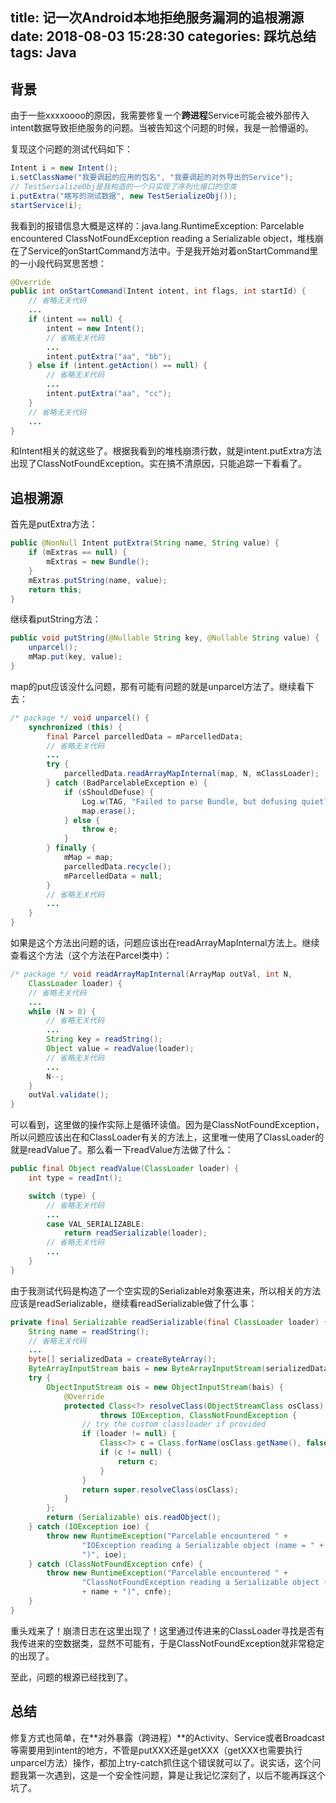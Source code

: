 title: 记一次Android本地拒绝服务漏洞的追根溯源
date: 2018-08-03 15:28:30
categories: 踩坑总结
tags: Java
---

## 背景

由于一些xxxxoooo的原因，我需要修复一个**跨进程**Service可能会被外部传入intent数据导致拒绝服务的问题。当被告知这个问题的时候，我是一脸懵逼的。

复现这个问题的测试代码如下：

```java
Intent i = new Intent();
i.setClassName("我要调起的应用的包名", "我要调起的对外导出的Service");
// TestSerializeObj是我构造的一个只实现了序列化接口的空类
i.putExtra("瞎写的测试数据", new TestSerializeObj());
startService(i);
```

我看到的报错信息大概是这样的：java.lang.RuntimeException: Parcelable encountered ClassNotFoundException reading a Serializable object，堆栈崩在了Service的onStartCommand方法中。于是我开始对着onStartCommand里的一小段代码冥思苦想：

```java
@Override
public int onStartCommand(Intent intent, int flags, int startId) {
    // 省略无关代码
    ...
    if (intent == null) {
        intent = new Intent();
        // 省略无关代码
        ...
        intent.putExtra("aa", "bb");
    } else if (intent.getAction() == null) {
        // 省略无关代码
        ...
        intent.putExtra("aa", "cc");
    }
    // 省略无关代码
    ...
}
```

和Intent相关的就这些了。根据我看到的堆栈崩溃行数，就是intent.putExtra方法出现了ClassNotFoundException。实在搞不清原因，只能追踪一下看看了。

## 追根溯源

首先是putExtra方法：

```java
public @NonNull Intent putExtra(String name, String value) {
    if (mExtras == null) {
        mExtras = new Bundle();
    }
    mExtras.putString(name, value);
    return this;
}
```

继续看putString方法：

```java
public void putString(@Nullable String key, @Nullable String value) {
    unparcel();
    mMap.put(key, value);
}
```

map的put应该没什么问题，那有可能有问题的就是unparcel方法了。继续看下去：

```java
/* package */ void unparcel() {
    synchronized (this) {
        final Parcel parcelledData = mParcelledData;
        // 省略无关代码
        ...
        try {
            parcelledData.readArrayMapInternal(map, N, mClassLoader);
        } catch (BadParcelableException e) {
            if (sShouldDefuse) {
                Log.w(TAG, "Failed to parse Bundle, but defusing quietly", e);
                map.erase();
            } else {
                throw e;
            }
        } finally {
            mMap = map;
            parcelledData.recycle();
            mParcelledData = null;
        }
        // 省略无关代码
        ...
    }
}
```

如果是这个方法出问题的话，问题应该出在readArrayMapInternal方法上。继续查看这个方法（这个方法在Parcel类中）：

```java
/* package */ void readArrayMapInternal(ArrayMap outVal, int N,
    ClassLoader loader) {
    // 省略无关代码
    ...
    while (N > 0) {
        // 省略无关代码
        ...
        String key = readString();
        Object value = readValue(loader);
        // 省略无关代码
        ...
        N--;
    }
    outVal.validate();
}
```

可以看到，这里做的操作实际上是循环读值。因为是ClassNotFoundException，所以问题应该出在和ClassLoader有关的方法上，这里唯一使用了ClassLoader的就是readValue了。那么看一下readValue方法做了什么：

```java
public final Object readValue(ClassLoader loader) {
    int type = readInt();

    switch (type) {
        // 省略无关代码
        ...
        case VAL_SERIALIZABLE:
            return readSerializable(loader);
        // 省略无关代码
        ...
    }
}
```

由于我测试代码是构造了一个空实现的Serializable对象塞进来，所以相关的方法应该是readSerializable，继续看readSerializable做了什么事：

```java
private final Serializable readSerializable(final ClassLoader loader) {
    String name = readString();
    // 省略无关代码
    ...
    byte[] serializedData = createByteArray();
    ByteArrayInputStream bais = new ByteArrayInputStream(serializedData);
    try {
        ObjectInputStream ois = new ObjectInputStream(bais) {
            @Override
            protected Class<?> resolveClass(ObjectStreamClass osClass)
                    throws IOException, ClassNotFoundException {
                // try the custom classloader if provided
                if (loader != null) {
                    Class<?> c = Class.forName(osClass.getName(), false, loader);
                    if (c != null) {
                        return c;
                    }
                }
                return super.resolveClass(osClass);
            }
        };
        return (Serializable) ois.readObject();
    } catch (IOException ioe) {
        throw new RuntimeException("Parcelable encountered " +
                "IOException reading a Serializable object (name = " + name +
                ")", ioe);
    } catch (ClassNotFoundException cnfe) {
        throw new RuntimeException("Parcelable encountered " +
                "ClassNotFoundException reading a Serializable object (name = "
                + name + ")", cnfe);
    }
}
```

重头戏来了！崩溃日志在这里出现了！这里通过传进来的ClassLoader寻找是否有我传进来的空数据类，显然不可能有，于是ClassNotFoundException就非常稳定的出现了。

至此，问题的根源已经找到了。

## 总结

修复方式也简单，在**对外暴露（跨进程）**的Activity、Service或者Broadcast等需要用到intent的地方，不管是putXXX还是getXXX（getXXX也需要执行unparcel方法）操作，都加上try-catch抓住这个错误就可以了。说实话，这个问题我第一次遇到，这是一个安全性问题，算是让我记忆深刻了，以后不能再踩这个坑了。
